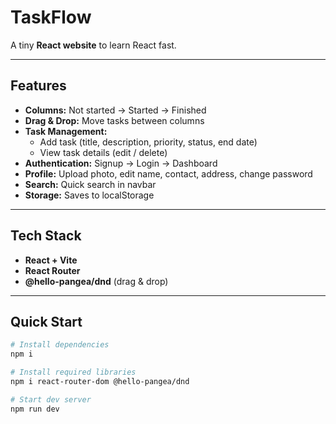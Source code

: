 # TaskFlow

A tiny **React website** to learn React fast.

---

## Features

- **Columns:** Not started → Started → Finished  
- **Drag & Drop:** Move tasks between columns  
- **Task Management:**  
  - Add task (title, description, priority, status, end date)  
  - View task details (edit / delete)  
- **Authentication:** Signup → Login → Dashboard  
- **Profile:** Upload photo, edit name, contact, address, change password  
- **Search:** Quick search in navbar  
- **Storage:** Saves to localStorage  

---

## Tech Stack

- **React + Vite**  
- **React Router**  
- **@hello-pangea/dnd** (drag & drop)  

---

## Quick Start

```bash
# Install dependencies
npm i

# Install required libraries
npm i react-router-dom @hello-pangea/dnd

# Start dev server
npm run dev
